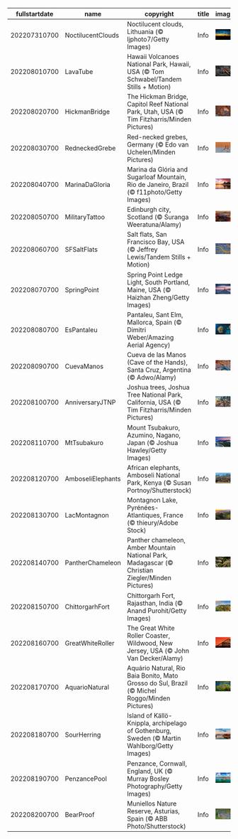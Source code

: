 |fullstartdate|name|copyright|title|image|
|--|--|--|--|--|
202207310700|NoctilucentClouds|Noctilucent clouds, Lithuania (© ljphoto7/Getty Images)|Info|![](/en-AU/2022/08/202207310700NoctilucentClouds.jpg)|
202208010700|LavaTube|Hawaii Volcanoes National Park, Hawaii, USA (© Tom Schwabel/Tandem Stills + Motion)|Info|![](/en-AU/2022/08/202208010700LavaTube.jpg)|
202208020700|HickmanBridge|The Hickman Bridge, Capitol Reef National Park, Utah, USA (© Tim Fitzharris/Minden Pictures)|Info|![](/en-AU/2022/08/202208020700HickmanBridge.jpg)|
202208030700|RedneckedGrebe|Red-necked grebes, Germany (© Edo van Uchelen/Minden Pictures)|Info|![](/en-AU/2022/08/202208030700RedneckedGrebe.jpg)|
202208040700|MarinaDaGloria|Marina da Glória and Sugarloaf Mountain, Rio de Janeiro, Brazil (© f11photo/Getty Images)|Info|![](/en-AU/2022/08/202208040700MarinaDaGloria.jpg)|
202208050700|MilitaryTattoo|Edinburgh city, Scotland (© Suranga Weeratuna/Alamy)|Info|![](/en-AU/2022/08/202208050700MilitaryTattoo.jpg)|
202208060700|SFSaltFlats|Salt flats, San Francisco Bay, USA (© Jeffrey Lewis/Tandem Stills + Motion)|Info|![](/en-AU/2022/08/202208060700SFSaltFlats.jpg)|
202208070700|SpringPoint|Spring Point Ledge Light, South Portland, Maine, USA (© Haizhan Zheng/Getty Images)|Info|![](/en-AU/2022/08/202208070700SpringPoint.jpg)|
202208080700|EsPantaleu|Pantaleu, Sant Elm, Mallorca, Spain (© Dimitri Weber/Amazing Aerial Agency)|Info|![](/en-AU/2022/08/202208080700EsPantaleu.jpg)|
202208090700|CuevaManos|Cueva de las Manos (Cave of the Hands), Santa Cruz, Argentina (© Adwo/Alamy)|Info|![](/en-AU/2022/08/202208090700CuevaManos.jpg)|
202208100700|AnniversaryJTNP|Joshua trees, Joshua Tree National Park, California, USA (© Tim Fitzharris/Minden Pictures)|Info|![](/en-AU/2022/08/202208100700AnniversaryJTNP.jpg)|
202208110700|MtTsubakuro|Mount Tsubakuro, Azumino, Nagano, Japan (© Joshua Hawley/Getty Images)|Info|![](/en-AU/2022/08/202208110700MtTsubakuro.jpg)|
202208120700|AmboseliElephants|African elephants, Amboseli National Park, Kenya (© Susan Portnoy/Shutterstock)|Info|![](/en-AU/2022/08/202208120700AmboseliElephants.jpg)|
202208130700|LacMontagnon|Montagnon Lake, Pyrénées-Atlantiques, France (© thieury/Adobe Stock)|Info|![](/en-AU/2022/08/202208130700LacMontagnon.jpg)|
202208140700|PantherChameleon|Panther chameleon, Amber Mountain National Park, Madagascar (© Christian Ziegler/Minden Pictures)|Info|![](/en-AU/2022/08/202208140700PantherChameleon.jpg)|
202208150700|ChittorgarhFort|Chittorgarh Fort, Rajasthan, India (© Anand Purohit/Getty Images)|Info|![](/en-AU/2022/08/202208150700ChittorgarhFort.jpg)|
202208160700|GreatWhiteRoller|The Great White Roller Coaster, Wildwood, New Jersey, USA (© John Van Decker/Alamy)|Info|![](/en-AU/2022/08/202208160700GreatWhiteRoller.jpg)|
202208170700|AquarioNatural|Aquário Natural, Rio Baia Bonito, Mato Grosso do Sul, Brazil (© Michel Roggo/Minden Pictures)|Info|![](/en-AU/2022/08/202208170700AquarioNatural.jpg)|
202208180700|SourHerring|Island of Källö-Knippla, archipelago of Gothenburg, Sweden (© Martin Wahlborg/Getty Images)|Info|![](/en-AU/2022/08/202208180700SourHerring.jpg)|
202208190700|PenzancePool|Penzance, Cornwall, England, UK (© Murray Bosley Photography/Getty Images)|Info|![](/en-AU/2022/08/202208190700PenzancePool.jpg)|
202208200700|BearProof|Muniellos Nature Reserve, Asturias, Spain (© ABB Photo/Shutterstock)|Info|![](/en-AU/2022/08/202208200700BearProof.jpg)|
